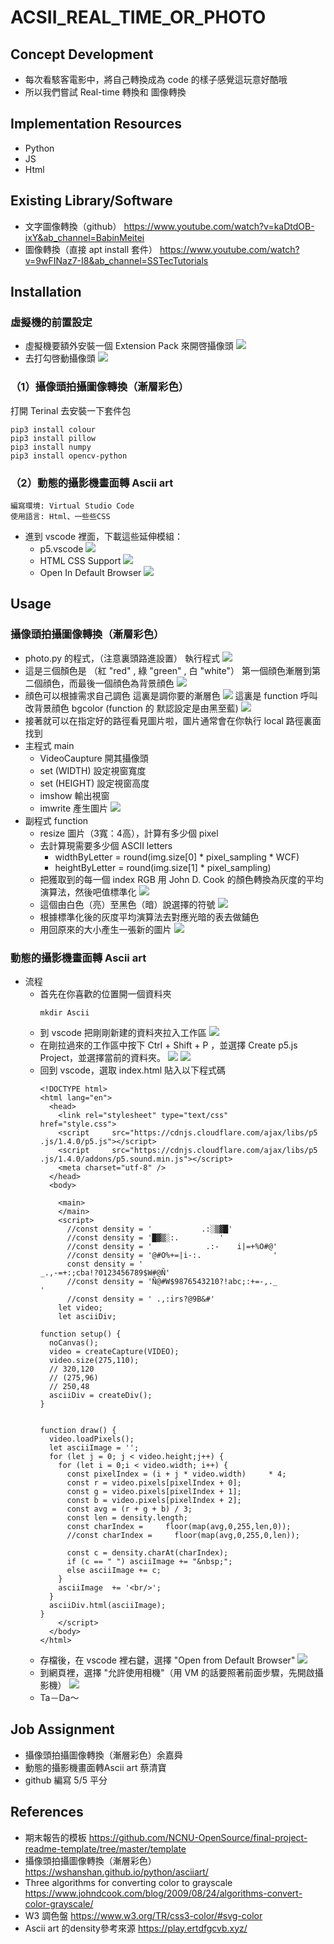 # ACSII_REAL_TIME_OR_PHOTO

## Concept Development
- 每次看駭客電影中，將自己轉換成為 code 的樣子感覺這玩意好酷哦
- 所以我們嘗試 Real-time 轉換和 圖像轉換

## Implementation Resources
- Python
- JS
- Html

## Existing Library/Software
- 文字圖像轉換（github）
  https://www.youtube.com/watch?v=kaDtdOB-ixY&ab_channel=BabinMeitei
- 圖像轉換（直接 apt install 套件）
  https://www.youtube.com/watch?v=9wFINaz7-I8&ab_channel=SSTecTutorials

## Installation
### 虛擬機的前置設定
- 虛擬機要額外安裝一個 Extension Pack 來開啓攝像頭
![](https://i.imgur.com/QCNpZES.png)
- 去打勾啓動攝像頭
![](https://i.imgur.com/IpJrVJZ.png)

### （1）攝像頭拍攝圖像轉換（漸層彩色）
打開 Terinal 去安裝一下套件包
  
    pip3 install colour
    pip3 install pillow
    pip3 install numpy
    pip3 install opencv-python


### （2）動態的攝影機畫面轉 Ascii art
    編寫環境: Virtual Studio Code
    使用語言: Html、一些些CSS
    
- 進到 vscode 裡面，下載這些延伸模組：
    - p5.vscode
    ![](https://i.imgur.com/w3qVJk8.png)
    - HTML CSS Support
    ![](https://i.imgur.com/w1RsWs9.png)
    - Open In Default Browser
    ![](https://i.imgur.com/LghUhA0.png)
## Usage
###  攝像頭拍攝圖像轉換（漸層彩色）
-  photo.py 的程式，（注意裏頭路進設置）
    執行程式
![](https://i.imgur.com/vRrIFZ6.png)
- 這是三個顏色是 （紅 "red" , 綠 "green" , 白 "white"） 
    第一個顔色漸層到第二個顔色，而最後一個顔色為背景顔色
![](https://i.imgur.com/EkpOS1t.png)
- 顔色可以根據需求自己調色
    這裏是調你要的漸層色
![](https://i.imgur.com/FtewDVW.png)
    這裏是 function 呼叫改背景顔色 bgcolor (function 的 默認設定是由黑至藍)
![](https://i.imgur.com/qk8iwsV.png)
- 接著就可以在指定好的路徑看見圖片啦，圖片通常會在你執行 local 路徑裏面找到
- 主程式 main 
   - VideoCaupture 開其攝像頭
   - set (WIDTH) 設定視窗寬度
   - set (HEIGHT) 設定視窗高度
   - imshow 輸出視窗
   - imwrite 產生圖片
![](https://i.imgur.com/mJeLSUl.png)
- 副程式 function 
    - resize 圖片（3寬：4高），計算有多少個 pixel
    - 去計算現需要多少個 ASCII letters
        - widthByLetter = round(img.size[0] * pixel_sampling * WCF) 
        - heightByLetter = round(img.size[1] * pixel_sampling)
    - 把獲取到的每一個 index RGB 用 John D. Cook 的顏色轉換為灰度的平均演算法，然後吧值標準化
![](https://i.imgur.com/HVKb26a.png)
    - 這個由白色（亮）至黑色（暗）說選擇的符號
![](https://i.imgur.com/AdZpAad.png)
    - 根據標準化後的灰度平均演算法去對應光暗的表去做鋪色
    - 用回原來的大小產生一張新的圖片
![](https://i.imgur.com/GSOhc0V.png)
### 動態的攝影機畫面轉 Ascii art
- 流程
  - 首先在你喜歡的位置開一個資料夾
    ``` 
    mkdir Ascii
    ```
  - 到 vscode 把剛剛新建的資料夾拉入工作區
    ![](https://i.imgur.com/IC5WktK.png)
  - 在剛拉過來的工作區中按下 Ctrl + Shift + P ，並選擇 Create p5.js Project，並選擇當前的資料夾。
    ![](https://i.imgur.com/agBm1DA.png)
    ![](https://i.imgur.com/w47HfvY.png)
  - 回到 vscode，選取 index.html 貼入以下程式碼
    ```
    <!DOCTYPE html>
    <html lang="en">
      <head>
        <link rel="stylesheet" type="text/css"     href="style.css">
        <script     src="https://cdnjs.cloudflare.com/ajax/libs/p5    .js/1.4.0/p5.js"></script>
        <script     src="https://cdnjs.cloudflare.com/ajax/libs/p5    .js/1.4.0/addons/p5.sound.min.js"></script>
        <meta charset="utf-8" />
      </head>
      <body>
        
        <main>
        </main>
        <script>
          //const density = '           .:░▒▓█'
          //const density = '█▓▒░:.         '
          //const density = '            .:-    i|=+%O#@'
          //const density = '@#O%+=|i-:.                '
          const density = '                                                       _.,-=+:;cba!?0123456789$W#@Ñ'
          //const density = 'Ñ@#W$9876543210?!abc;:+=-,._                                                       '
          //const density = ' .,:irs?@9B&#'
        let video;
        let asciiDiv;
    
    function setup() {
      noCanvas();
      video = createCapture(VIDEO);
      video.size(275,110);
      // 320,120
      // (275,96)
      // 250,48
      asciiDiv = createDiv();      
    }
    
    
    function draw() {
      video.loadPixels();
      let asciiImage = '';
      for (let j = 0; j < video.height;j++) {
        for (let i = 0;i < video.width; i++) {
          const pixelIndex = (i + j * video.width)     * 4;
          const r = video.pixels[pixelIndex + 0];
          const g = video.pixels[pixelIndex + 1];
          const b = video.pixels[pixelIndex + 2];
          const avg = (r + g + b) / 3;
          const len = density.length;
          const charIndex =     floor(map(avg,0,255,len,0));
          //const charIndex =     floor(map(avg,0,255,0,len));
          
          const c = density.charAt(charIndex);
          if (c == " ") asciiImage += "&nbsp;";
          else asciiImage += c;
        }
        asciiImage  += '<br/>';
      }
      asciiDiv.html(asciiImage);
    }
        </script>
      </body>
    </html>
    ```
  - 存檔後，在 vscode 裡右鍵，選擇 "Open from Default Browser" 
    ![](https://i.imgur.com/N2v2imd.png)
  - 到網頁裡，選擇 "允許使用相機"（用 VM 的話要照著前面步驟，先開啟攝影機） 
    ![](https://i.imgur.com/VMGr3RV.png)
  - Ta－Da～


 
     
    
## Job Assignment
- 攝像頭拍攝圖像轉換（漸層彩色）余嘉舜
- 動態的攝影機畫面轉Ascii art 蔡清寶
- github 編寫 5/5 平分
## References
- 期末報告的模板 https://github.com/NCNU-OpenSource/final-project-readme-template/tree/master/template
- 攝像頭拍攝圖像轉換（漸層彩色）https://wshanshan.github.io/python/asciiart/
- Three algorithms for converting color to grayscale https://www.johndcook.com/blog/2009/08/24/algorithms-convert-color-grayscale/
- W3 調色盤 https://www.w3.org/TR/css3-color/#svg-color
- Ascii art 的density參考來源 https://play.ertdfgcvb.xyz/
